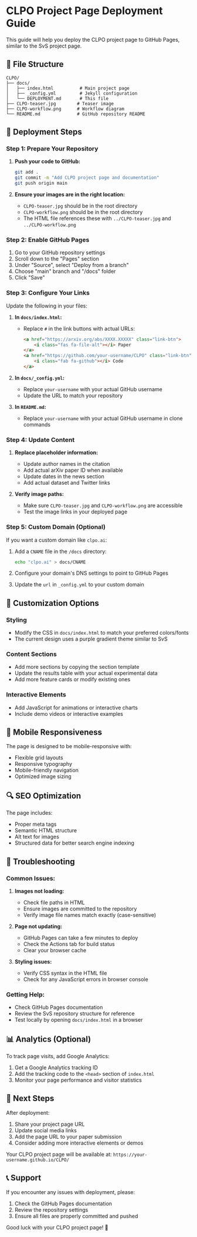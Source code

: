 # CLPO Project Page Deployment Guide

This guide will help you deploy the CLPO project page to GitHub Pages, similar to the SvS project page.

## 📁 File Structure

```
CLPO/
├── docs/
│   ├── index.html          # Main project page
│   ├── _config.yml         # Jekyll configuration
│   └── DEPLOYMENT.md       # This file
├── CLPO-teaser.jpg        # Teaser image
├── CLPO-workflow.png      # Workflow diagram
└── README.md              # GitHub repository README
```

## 🚀 Deployment Steps

### Step 1: Prepare Your Repository

1. **Push your code to GitHub:**
   ```bash
   git add .
   git commit -m "Add CLPO project page and documentation"
   git push origin main
   ```

2. **Ensure your images are in the right location:**
   - `CLPO-teaser.jpg` should be in the root directory
   - `CLPO-workflow.png` should be in the root directory
   - The HTML file references these with `../CLPO-teaser.jpg` and `../CLPO-workflow.png`

### Step 2: Enable GitHub Pages

1. Go to your GitHub repository settings
2. Scroll down to the "Pages" section
3. Under "Source", select "Deploy from a branch"
4. Choose "main" branch and "/docs" folder
5. Click "Save"

### Step 3: Configure Your Links

Update the following in your files:

1. **In `docs/index.html`:**
   - Replace `#` in the link buttons with actual URLs:
     ```html
     <a href="https://arxiv.org/abs/XXXX.XXXXX" class="link-btn">
         <i class="fas fa-file-alt"></i> Paper
     </a>
     <a href="https://github.com/your-username/CLPO" class="link-btn">
         <i class="fab fa-github"></i> Code
     </a>
     ```

2. **In `docs/_config.yml`:**
   - Replace `your-username` with your actual GitHub username
   - Update the URL to match your repository

3. **In `README.md`:**
   - Replace `your-username` with your actual GitHub username in clone commands

### Step 4: Update Content

1. **Replace placeholder information:**
   - Update author names in the citation
   - Add actual arXiv paper ID when available
   - Update dates in the news section
   - Add actual dataset and Twitter links

2. **Verify image paths:**
   - Make sure `CLPO-teaser.jpg` and `CLPO-workflow.png` are accessible
   - Test the image links in your deployed page

### Step 5: Custom Domain (Optional)

If you want a custom domain like `clpo.ai`:

1. Add a `CNAME` file in the `/docs` directory:
   ```bash
   echo "clpo.ai" > docs/CNAME
   ```

2. Configure your domain's DNS settings to point to GitHub Pages
3. Update the `url` in `_config.yml` to your custom domain

## 🔧 Customization Options

### Styling
- Modify the CSS in `docs/index.html` to match your preferred colors/fonts
- The current design uses a purple gradient theme similar to SvS

### Content Sections
- Add more sections by copying the section template
- Update the results table with your actual experimental data
- Add more feature cards or modify existing ones

### Interactive Elements
- Add JavaScript for animations or interactive charts
- Include demo videos or interactive examples

## 📱 Mobile Responsiveness

The page is designed to be mobile-responsive with:
- Flexible grid layouts
- Responsive typography
- Mobile-friendly navigation
- Optimized image sizing

## 🔍 SEO Optimization

The page includes:
- Proper meta tags
- Semantic HTML structure
- Alt text for images
- Structured data for better search engine indexing

## 🚨 Troubleshooting

### Common Issues:

1. **Images not loading:**
   - Check file paths in HTML
   - Ensure images are committed to the repository
   - Verify image file names match exactly (case-sensitive)

2. **Page not updating:**
   - GitHub Pages can take a few minutes to deploy
   - Check the Actions tab for build status
   - Clear your browser cache

3. **Styling issues:**
   - Verify CSS syntax in the HTML file
   - Check for any JavaScript errors in browser console

### Getting Help:

- Check GitHub Pages documentation
- Review the SvS repository structure for reference
- Test locally by opening `docs/index.html` in a browser

## 📊 Analytics (Optional)

To track page visits, add Google Analytics:

1. Get a Google Analytics tracking ID
2. Add the tracking code to the `<head>` section of `index.html`
3. Monitor your page performance and visitor statistics

## 🎯 Next Steps

After deployment:
1. Share your project page URL
2. Update social media links
3. Add the page URL to your paper submission
4. Consider adding more interactive elements or demos

Your CLPO project page will be available at:
`https://your-username.github.io/CLPO/`

## 📞 Support

If you encounter any issues with deployment, please:
1. Check the GitHub Pages documentation
2. Review the repository settings
3. Ensure all files are properly committed and pushed

Good luck with your CLPO project page! 🚀
